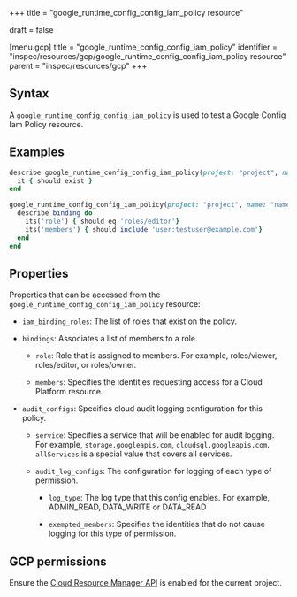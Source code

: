 +++
title = "google_runtime_config_config_iam_policy resource"

draft = false


[menu.gcp]
title = "google_runtime_config_config_iam_policy"
identifier = "inspec/resources/gcp/google_runtime_config_config_iam_policy resource"
parent = "inspec/resources/gcp"
+++

## Syntax

A `google_runtime_config_config_iam_policy` is used to test a Google Config Iam Policy resource.

## Examples

```ruby
describe google_runtime_config_config_iam_policy(project: "project", name: "name") do
  it { should exist }
end

google_runtime_config_config_iam_policy(project: "project", name: "name").bindings.each do |binding|
  describe binding do
    its('role') { should eq 'roles/editor'}
    its('members') { should include 'user:testuser@example.com'}
  end
end
```

## Properties

Properties that can be accessed from the `google_runtime_config_config_iam_policy` resource:

  * `iam_binding_roles`: The list of roles that exist on the policy.

  * `bindings`: Associates a list of members to a role.

    * `role`: Role that is assigned to members. For example, roles/viewer, roles/editor, or roles/owner.

    * `members`: Specifies the identities requesting access for a Cloud Platform resource.

  * `audit_configs`: Specifies cloud audit logging configuration for this policy.

    * `service`: Specifies a service that will be enabled for audit logging. For example, `storage.googleapis.com`, `cloudsql.googleapis.com`. `allServices`  is a special value that covers all services.

    * `audit_log_configs`: The configuration for logging of each type of permission.

      * `log_type`: The log type that this config enables. For example, ADMIN_READ, DATA_WRITE or DATA_READ

      * `exempted_members`: Specifies the identities that do not cause logging for this type of permission.



## GCP permissions

Ensure the [Cloud Resource Manager API](https://console.cloud.google.com/apis/library/cloudresourcemanager.googleapis.com/) is enabled for the current project.
